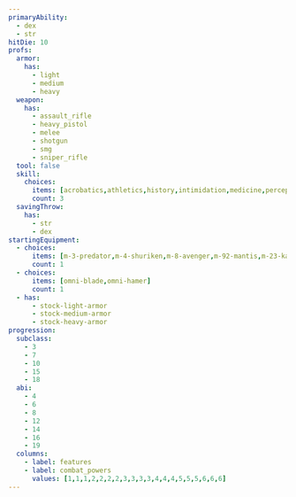```yaml
---
primaryAbility:
  - dex
  - str
hitDie: 10
profs:
  armor:
    has:
      - light
      - medium
      - heavy
  weapon:
    has:
      - assault_rifle
      - heavy_pistol
      - melee
      - shotgun
      - smg
      - sniper_rifle
  tool: false
  skill:
    choices:
      items: [acrobatics,athletics,history,intimidation,medicine,perception,persuasion,stealth,survival,vehicle-handling]
      count: 3
  savingThrow:
    has:
      - str
      - dex
startingEquipment:
  - choices:
      items: [m-3-predator,m-4-shuriken,m-8-avenger,m-92-mantis,m-23-katana]
      count: 1
  - choices:
      items: [omni-blade,omni-hamer]
      count: 1
  - has:
      - stock-light-armor
      - stock-medium-armor
      - stock-heavy-armor
progression:
  subclass:
    - 3
    - 7
    - 10
    - 15
    - 18
  abi:
    - 4
    - 6
    - 8
    - 12
    - 14
    - 16
    - 19
  columns:
    - label: features
    - label: combat_powers
      values: [1,1,1,2,2,2,2,3,3,3,3,4,4,4,5,5,5,6,6,6]
---
```

